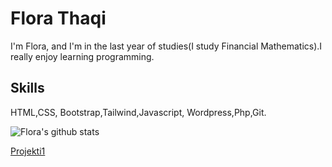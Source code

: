 # Flora Thaqi
I'm Flora, and I'm in the last year of studies(I study Financial Mathematics).I really enjoy learning programming.

## Skills
HTML,CSS, Bootstrap,Tailwind,Javascript, Wordpress,Php,Git.

![Flora's github stats](https://github-readme-stats.vercel.app/api?username=FloraThaqi)

<a href="https://github.com/FloraThaqi/Projekti1">Projekti1<a/>
